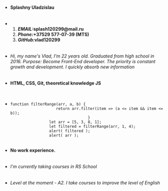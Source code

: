 <ul>
  <li><b>Splashny Uladzislau</b></li><br><br>
  <li>
    <ol>
      <li><i><b>EMAIL:</b></i><b>splash120299@mail.ru</b></li>
      <li><i><b>Phone:</b></i><b>+37529 577-07-39 (MTS)</b></li>
      <li><i><b>GitHub:</b></i><b>vlad120299</b></li>
    </ol>
  </li><br><br>
  <li><i>Hi, my name's Vlad, I'm 22 years old. Graduated from high school in 2016. Purpose: Become Front-End developer. The priority is constant growth and development. I quickly absorb new information</i></li><br><br>
  <li><b>HTML, CSS, Git, theoretical knowledge JS</b></li><br><br>
  <li><pre><code>function filterRange(arr, a, b) {
                    return arr.filter(item => (a <= item && item <= b));
                                  }
                 let arr = [5, 3, 8, 1];
                 let filtered = filterRange(arr, 1, 4);
                 alert( filtered );
                 alert( arr );</code></pre></li><br>
  <li><b>No work experience.</b></li><br><br>
  <li><i>I'm currently taking courses in RS School</i></li><br><br>
  <li><i>Level at the moment - A2. I take courses to improve the level of English</i></li>
</ul>
